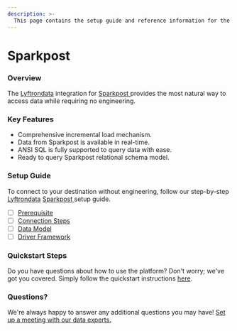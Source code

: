 ```yaml
---
description: >-
  This page contains the setup guide and reference information for the Sparkpost  source connector.
---
```


# Sparkpost 

### Overview

The [Lyftrondata](https://www.lyftrondata.com/) integration for [Sparkpost ](None) provides the most natural way to access data while requiring no engineering.

### Key Features

* Comprehensive incremental load mechanism.
* Data from Sparkpost  is available in real-time.&#x20;
* ANSI SQL is fully supported to query data with ease.
* Ready to query Sparkpost  relational schema model.

### Setup Guide

To connect to your destination without engineering, follow our step-by-step [Lyftrondata](https://www.lyftrondata.com/)  [Sparkpost ](None) setup guide.

* [ ] [Prerequisite](prerequisite.md)
* [ ] [Connection Steps](connection-steps.md)
* [ ] [Data Model](data-model/erd.md)
* [ ] [Driver Framework](driver-framework/)

### Quickstart Steps

Do you have questions about how to use the platform? Don't worry; we've got you covered. Simply follow the quickstart instructions [here](../README.md).

### Questions? <a href="#questions" id="questions"></a>

We're always happy to answer any additional questions you may have! [Set up a meeting with our data experts.](https://www.lyftrondata.com/book-a-meeting/)

